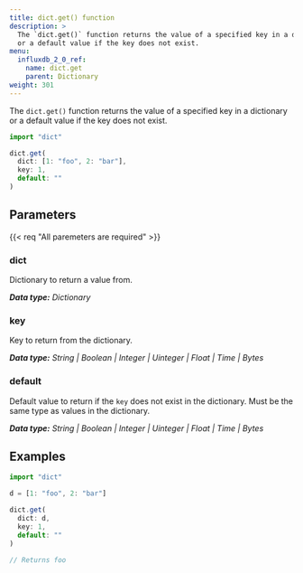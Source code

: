 ```yaml
---
title: dict.get() function
description: >
  The `dict.get()` function returns the value of a specified key in a dictionary
  or a default value if the key does not exist.
menu:
  influxdb_2_0_ref:
    name: dict.get
    parent: Dictionary
weight: 301
---
```


The `dict.get()` function returns the value of a specified key in a dictionary
or a default value if the key does not exist.

```js
import "dict"

dict.get(
  dict: [1: "foo", 2: "bar"],
  key: 1,
  default: ""
)
```

## Parameters

<p>
  {{< req "All paremeters are required" >}}
</p>

### dict
Dictionary to return a value from.

_**Data type:** Dictionary_

### key
Key to return from the dictionary.

_**Data type:** String | Boolean | Integer | Uinteger | Float | Time | Bytes_

### default
Default value to return if the `key` does not exist in the dictionary.
Must be the same type as values in the dictionary.

_**Data type:** String | Boolean | Integer | Uinteger | Float | Time | Bytes_

## Examples

```js
import "dict"

d = [1: "foo", 2: "bar"]

dict.get(
  dict: d,
  key: 1,
  default: ""
)

// Returns foo
```